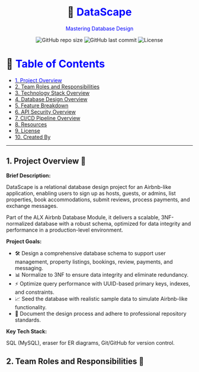 <div align="center">
    <h1>🏡 <font color="blue">DataScape</font></h1>
    <p><font color="blue">Mastering Database Design</font></p>

![GitHub repo size](https://img.shields.io/github/repo-size/MachariaP/alx-airbnb-database) 
    ![GitHub last commit](https://img.shields.io/github/last-commit/MachariaP/alx-airbnb-database) 
    ![License](https://img.shields.io/github/license/MachariaP/alx-airbnbe-database) 
</div>


# 📜 <font color="blue">Table of Contents</font>
- [<font color="blue">1. Project Overview</font>](#1-project-overview)
- [2. Team Roles and Responsibilities](#2-team-roles-and-responsibilities)
- [3. Technology Stack Overview](#3-technology-stack-overview)
- [4. Database Design Overview](#4-database-design-overview)
- [5. Feature Breakdown](#5-feature-breakdown)
- [6. API Security Overview](#6-api-security-overview)
- [7. CI/CD Pipeline Overview](#7-cicd-pipeline-overview)
- [8. Resources](#8-resources)
- [9. License](#9-license)
- [10. Created By](#10-created-by)

---

## 1. Project Overview 🌟
**Brief Description:**
<p> DataScape is a relational database design project for an Airbnb-like application, enabling users to sign up as hosts, guests, or admins, list properties, book accommodations, submit reviews, process payments, and exchange messages.</p>
<p> Part of the ALX Airbnb Database Module, it delivers a scalable, 3NF-normalized database with a robust schema, optimized for data integrity and performance in a production-level environment.</p>

**Project Goals:**
- 🛠️ Design a comprehensive database schema to support user management, property listings, bookings, review, payments, and messaging.
- 📊 Normalize to 3NF to ensure data integrity and eliminate redundancy.
-  ⚡ Optimize query performance with UUID-based primary keys, indexes, and constraints.
- 📈 Seed the database with realistic sample data to simulate Airbnb-like functionality.
- 📝 Document the design process and adhere to professional repository standards.

**Key Tech Stack:**
<p>SQL (MySQL), eraser for ER diagrams, Git/GitHub for version control.</p>

## 2. Team Roles and Responsibilities 👥

